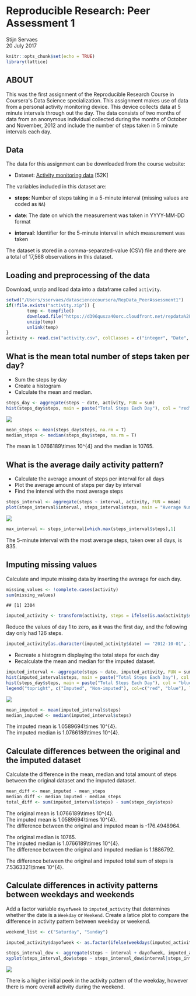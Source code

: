 # Reproducible Research: Peer Assessment 1
Stijn Servaes  
20 July 2017  


```r
knitr::opts_chunk$set(echo = TRUE)
library(lattice)
```

## ABOUT
This was the first assignment of the Reproducible Research Course in Coursera's Data Science specialization.
This assignment makes use of data from a personal activity monitoring device. This device collects data at 5 minute intervals through out the day. The data consists of two months of data from an anonymous individual collected during the months of October and November, 2012 and include the number of steps taken in 5 minute intervals each day.

## Data
The data for this assignment can be downloaded from the course website:

* Dataset: [Activity monitoring data](https://d396qusza40orc.cloudfront.net/repdata%2Fdata%2Factivity.zip) [52K]

The variables included in this dataset are:

* **steps**: Number of steps taking in a 5-minute interval (missing values are coded as `NA`)

* **date**: The date on which the measurement was taken in YYYY-MM-DD format

* **interval**: Identifier for the 5-minute interval in which measurement was taken

The dataset is stored in a comma-separated-value (CSV) file and there are a total of 17,568 observations in this dataset.

## Loading and preprocessing of the data

Download, unzip and load data into a dataframe called `activity`.


```r
setwd("/Users/sservaes/datasciencecoursera/RepData_PeerAssessment1")
if(!file.exists("activity.zip")) {
        temp <- tempfile()
        download.file("https://d396qusza40orc.cloudfront.net/repdata%2Fdata%2Factivity.zip", temp)
        unzip(temp)
        unlink(temp)
}
activity <- read.csv("activity.csv", colClasses = c("integer", "Date", "integer"))
```

## What is the mean total number of steps taken per day?

* Sum the steps by day
* Create a histogram
* Calculate the mean and median.


```r
steps_day <- aggregate(steps ~ date, activity, FUN = sum)
hist(steps_day$steps, main = paste("Total Steps Each Day"), col = "red", xlab = "Number of Steps")
```

![](PA1_template_files/figure-html/mean_steps-1.png)<!-- -->

```r
mean_steps <- mean(steps_day$steps, na.rm = T)
median_steps <- median(steps_day$steps, na.rm = T)
```

The mean is 1.0766189\times 10^{4} and the median is 10765.

## What is the average daily activity pattern?

* Calculate the average amount of steps per interval for all days
* Plot the average amount of steps per day by interval
* Find the interval with the most average steps


```r
steps_interval <- aggregate(steps ~ interval, activity, FUN = mean)
plot(steps_interval$interval, steps_interval$steps, main = "Average Number of Steps per Day by Interval", xlab = "Interval", ylab = "Steps", type = "l")
```

![](PA1_template_files/figure-html/steps_interval-1.png)<!-- -->

```r
max_interval <- steps_interval[which.max(steps_interval$steps),1]
```

The 5-minute interval with the most average steps, taken over all days, is 835.

## Imputing missing values
Calculate and impute missing data by inserting the average for each day.


```r
missing_values <- !complete.cases(activity)
sum(missing_values)
```

```
## [1] 2304
```

```r
imputed_activity <- transform(activity, steps = ifelse(is.na(activity$steps), steps_interval$steps[match(activity$interval, steps_interval$interval)], activity$steps))
```

Reduce the values of day 1 to zero, as it was the first day, and the following day only had 126 steps.


```r
imputed_activity[as.character(imputed_activity$date) == "2012-10-01", 1] <- 0
```

* Recreate a histogram displaying the total steps for each day
* Recalculate the mean and median for the imputed dataset.


```r
imputed_interval <- aggregate(steps ~ date, imputed_activity, FUN = sum)
hist(imputed_interval$steps, main = paste("Total Steps Each Day"), col = "red", xlab = "Number of Steps")
hist(steps_day$steps, main = paste("Total Steps Each Day"), col = "blue", xlab = "Number of Steps", add = TRUE)
legend("topright", c("Imputed", "Non-imputed"), col=c("red", "blue"), lwd=10)
```

![](PA1_template_files/figure-html/recount-1.png)<!-- -->

```r
mean_imputed <- mean(imputed_interval$steps)
median_imputed <- median(imputed_interval$steps)
```

The imputed mean is 1.0589694\times 10^{4}.  
The imputed median is 1.0766189\times 10^{4}.

## Calculate differences between the original and the imputed dataset
Calculate the difference in the mean, median and total amount of steps between the original dataset and the imputed dataset.


```r
mean_diff <- mean_imputed - mean_steps
median_diff <- median_imputed - median_steps
total_diff <- sum(imputed_interval$steps) - sum(steps_day$steps)
```

The original mean is 1.0766189\times 10^{4}.  
The imputed mean is 1.0589694\times 10^{4}.  
The difference between the original and imputed mean is -176.4948964.  

The original median is 10765.  
The imputed median is 1.0766189\times 10^{4}.  
The difference between the original and imputed median is 1.1886792.  

The difference between the original and imputed total sum of steps is 7.5363321\times 10^{4}.  

## Calculate differences in activity patterns between weekdays and weekends
Add a factor variable `dayofweek` to `imputed_activity` that determines whether the date is a `Weekday` or `Weekend`.
Create a latice plot to compare the difference in activity pattern between weekday or weekend.


```r
weekend_list <- c("Saturday", "Sunday")

imputed_activity$dayofweek <- as.factor(ifelse(weekdays(imputed_activity$date) %in% weekend_list, "Weekend", "Weekday"))

steps_interval_dow <- aggregate(steps ~ interval + dayofweek, imputed_activity, FUN = mean)
xyplot(steps_interval_dow$steps ~ steps_interval_dow$interval|steps_interval_dow$dayofweek, type="l", layout=c(1,2), xlab = "Interval", ylab = "Steps")
```

![](PA1_template_files/figure-html/weekdays_and_weekends-1.png)<!-- -->

There is a higher initial peek in the activity pattern of the weekday, however there is more overall activity during the weekend.
